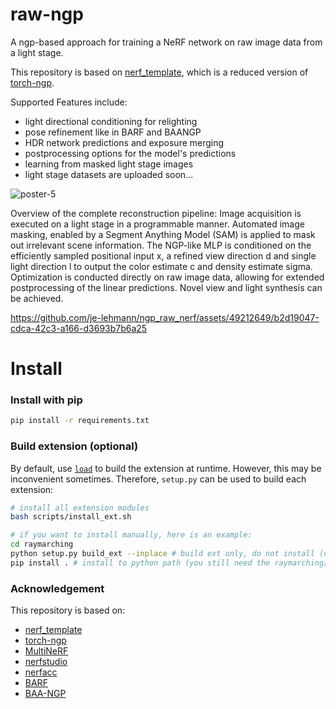 # raw-ngp

A ngp-based approach for training a NeRF network on raw image data from a light stage.

This repository is based on [nerf_template](https://github.com/ashawkey/nerf_template), which is a reduced version of [torch-ngp](https://github.com/ashawkey/torch-ngp).

Supported Features include:
* light directional conditioning for relighting
* pose refinement like in BARF and BAANGP
* HDR network predictions and exposure merging
* postprocessing options for the model's predictions
* learning from masked light stage images
* light stage datasets are uploaded soon...

![poster-5](https://github.com/je-lehmann/ngp_raw_nerf/assets/49212649/6684c5a8-4d56-4ce7-8568-0ea03a2dfbd9)

Overview of the complete reconstruction pipeline: Image acquisition is executed on a light stage in a programmable manner. Automated image masking, enabled by a Segment Anything Model (SAM) is applied to mask out irrelevant scene information. The NGP-like MLP is conditioned on the efficiently sampled positional input x, a refined view direction d and single light direction l to output the color estimate c and density estimate sigma. Optimization is conducted directly on raw image data, allowing for extended postprocessing of the linear predictions. Novel view and light synthesis can be achieved.




https://github.com/je-lehmann/ngp_raw_nerf/assets/49212649/b2d19047-cdca-42c3-a166-d3693b7b6a25



# Install

### Install with pip
```bash
pip install -r requirements.txt
```

### Build extension (optional)
By default, use [`load`](https://pytorch.org/docs/stable/cpp_extension.html#torch.utils.cpp_extension.load) to build the extension at runtime.
However, this may be inconvenient sometimes.
Therefore, `setup.py` can be used to build each extension:
```bash
# install all extension modules
bash scripts/install_ext.sh

# if you want to install manually, here is an example:
cd raymarching
python setup.py build_ext --inplace # build ext only, do not install (only can be used in the parent directory)
pip install . # install to python path (you still need the raymarching/ folder, since this only install the built extension.)
```

### Acknowledgement
This repository is based on:
* [nerf_template](https://github.com/ashawkey/nerf_template)
* [torch-ngp](https://github.com/ashawkey/torch-ngp)
* [MultiNeRF](https://github.com/google-research/multinerf)
* [nerfstudio](https://github.com/nerfstudio-project/nerfstudio)
* [nerfacc](https://github.com/KAIR-BAIR/nerfacc)
* [BARF](https://github.com/chenhsuanlin/bundle-adjusting-NeRF)
* [BAA-NGP](https://github.com/IntelLabs/baa-ngp)
